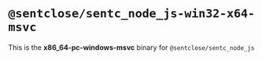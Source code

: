 # `@sentclose/sentc_node_js-win32-x64-msvc`

This is the **x86_64-pc-windows-msvc** binary for `@sentclose/sentc_node_js`
